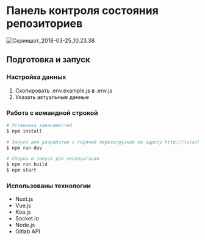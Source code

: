 # Панель контроля состояния репозиториев

![Скриншот_2018-03-25_10.23.38](/uploads/1305386ac1c9362cd98c13c47650f617/Скриншот_2018-03-25_10.23.38.png)

## Подготовка и запуск

### Настройка данных
1. Скопировать .env.example.js в .env.js
2. Указать актуальные данные

### Работа с командной строкой
``` bash
# Установка зависимостей
$ npm install

# Запуск для разработки с горячей перезагрузкой по адресу http://localhost:3003
$ npm run dev

# Сборка и запуск для эксплуатации
$ npm run build
$ npm start

```

### Использованы технологии
* Nuxt.js
* Vue.js
* Koa.js
* Socket.io
* Node.js
* Gitlab API
